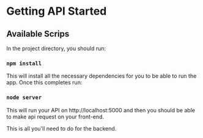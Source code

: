 # Getting API Started

## Available Scrips

In the project directory, you should run:

### `npm install`

This will install all the necessary dependencies for you to be able to run the app.
Once this completes run:

### `node server`

This will run your API on http://localhost:5000 and then you should be able to make api request on your front-end.

This is all you'll need to do for the backend.
